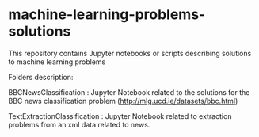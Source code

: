# machine-learning-problems-solutions
This repository contains  Jupyter notebooks or scripts describing solutions to machine learning problems

Folders description: 

BBCNewsClassification : Jupyter Notebook related to the solutions for the BBC news classification problem (http://mlg.ucd.ie/datasets/bbc.html)


TextExtractionClassification : Jupyter Notebook related to extraction problems from an xml data related to news. 

